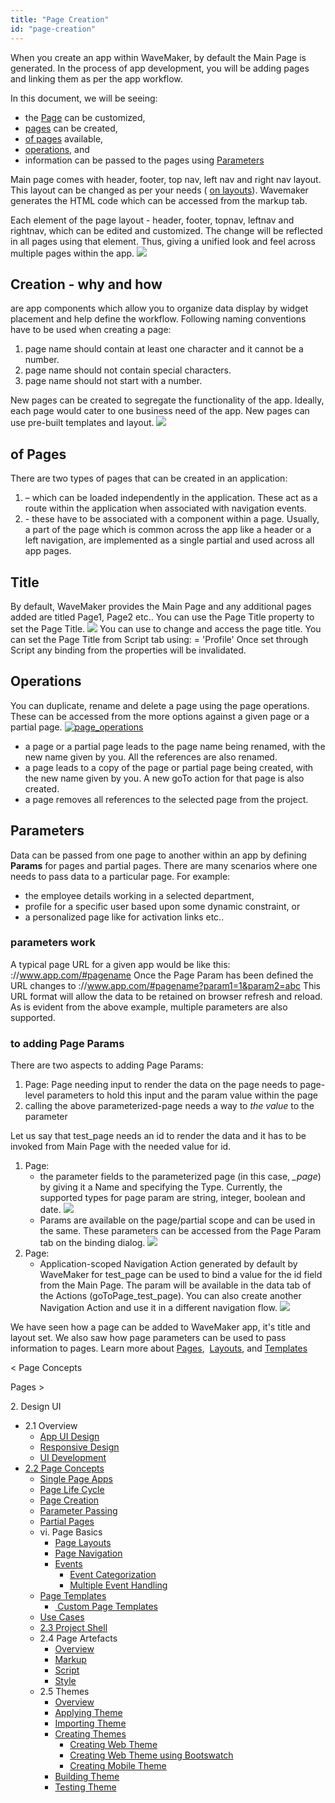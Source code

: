 ```yaml
---
title: "Page Creation"
id: "page-creation"
---
```


When you create an app within WaveMaker, by default the Main Page is generated. In the process of app development, you will be adding pages and linking them as per the app workflow.

In this document, we will be seeing:

- the [Page](#main-page) can be customized,
- [pages](#page-creation) can be created,
- [of pages](#page-types) available,
- [operations](#page-operations), and
- information can be passed to the pages using [Parameters](#page-parameters)

Main page comes with header, footer, top nav, left nav and right nav layout. This layout can be changed as per your needs ( [on layouts](/learn/app-development/ui-design/page-concepts/page-layouts/#page-layouts)). Wavemaker generates the HTML code which can be accessed from the markup tab.

Each element of the page layout - header, footer, topnav, leftnav and rightnav, which can be edited and customized. The change will be reflected in all pages using that element. Thus, giving a unified look and feel across multiple pages within the app. [![](../assets/page_layout_edit.png)](../assets/page_layout_edit.png)

## Creation - why and how

are app components which allow you to organize data display by widget placement and help define the workflow. Following naming conventions have to be used when creating a page:

1. page name should contain at least one character and it cannot be a number.
2. page name should not contain special characters.
3. page name should not start with a number.

New pages can be created to segregate the functionality of the app. Ideally, each page would cater to one business need of the app. New pages can use pre-built templates and layout. [![](../assets/page_new.png)](../assets/page_new.png)

## of Pages

There are two types of pages that can be created in an application:

1. – which can be loaded independently in the application. These act as a route within the application when associated with navigation events.
2. \- these have to be associated with a component within a page. Usually, a part of the page which is common across the app like a header or a left navigation, are implemented as a single partial and used across all app pages.

## Title

By default, WaveMaker provides the Main Page and any additional pages added are titled Page1, Page2 etc.. You can use the Page Title property to set the Page Title. [![](../assets/page_title.png)](../assets/page_title.png) You can use  to change and access the page title. You can set the Page Title from Script tab using:  = 'Profile' Once set through Script any binding from the properties will be invalidated.

## Operations

You can duplicate, rename and delete a page using the page operations. These can be accessed from the more options against a given page or a partial page. [![page_operations](../assets/page_operations.png)](../assets/page_operations.png)

- a page or a partial page leads to the page name being renamed, with the new name given by you. All the references are also renamed.
- a page leads to a copy of the page or partial page being created, with the new name given by you. A new goTo action for that page is also created.
- a page removes all references to the selected page from the project.

## Parameters

Data can be passed from one page to another within an app by defining  **Params** for pages and partial pages. There are many scenarios where one needs to pass data to a particular page. For example:

- the employee details working in a selected department,
- profile for a specific user based upon some dynamic constraint, or
- a personalized page like for activation links etc..

### parameters work

A typical page URL for a given app would be like this: ://www.app.com/#pagename Once the Page Param has been defined the URL changes to ://www.app.com/#pagename?param1=1&param2=abc This URL format will allow the data to be retained on browser refresh and reload. As is evident from the above example, multiple parameters are also supported.

### to adding Page Params

There are two aspects to adding Page Params:

1. Page: Page needing input to render the data on the page needs to page-level parameters to hold this input and the param value within the page
2. calling the above parameterized-page needs a way to _the value_ to the parameter

Let us say that test\_page needs an id to render the data and it has to be invoked from Main Page with the needed value for id.

1. Page:
    - the parameter fields to the parameterized page (in this case, _\_page_) by giving it a Name and specifying the Type. Currently, the supported types for page param are string, integer, boolean and date.⁣ [![](../assets/pp_params.png)](../assets/pp_params.png)
    - Params are available on the page/partial scope and can be used in the same. These parameters can be accessed from the Page Param tab on the binding dialog. [![](../assets/pp_bind.png)](../assets/pp_bind.png)
2. Page:
    - Application-scoped Navigation Action generated by default by WaveMaker for test\_page can be used to bind a value for the id field from the Main Page. The param will be available in the data tab of the Actions (goToPage\_test\_page). You can also create another Navigation Action and use it in a different navigation flow. [![](../assets/pp_navvar.png)](../assets/pp_navvar.png)

We have seen how a page can be added to WaveMaker app, it's title and layout set. We also saw how page parameters can be used to pass information to pages. Learn more about [Pages](/learn/app-development/ui-design/page-concepts/partial-pages/),  [Layouts](/learn/app-development/ui-design/page-concepts/page-layouts/), and [Templates](/learn/app-development/ui-design/page-concepts/page-templates/)

< Page Concepts

Pages >

2\. Design UI

- 2.1 Overview
    - [App UI Design](/learn/app-development/ui-design/design-overview/#app-ui-design)
    - [Responsive Design](/learn/app-development/ui-design/design-overview/#responsive-design)
    - [UI Development](/learn/app-development/ui-design/design-overview/#ui-development)
- [2.2 Page Concepts](#)
    - [Single Page Apps](/learn/app-development/ui-design/page-concepts/)
    - [Page Life Cycle](/learn/app-development/ui-design/page-concepts/#page-lifecycle)
    - [Page Creation](#)
    - [Parameter Passing](#page-parameters)
    - [Partial Pages](/learn/app-development/ui-design/page-concepts/partial-pages/)
    - vi. Page Basics
        - [Page Layouts](/learn/app-development/ui-design/page-concepts/page-layouts/#page-layouts)
        - [Page Navigation](/learn/app-development/ui-design/page-concepts/page-layouts/#page-navigation)
        - [Events](/learn/app-development/ui-design/page-concepts/page-layouts/#events)
            - [Event Categorization](/learn/app-development/ui-design/page-concepts/page-layouts/#event-categorization)
            - [Multiple Event Handling](/learn/app-development/ui-design/page-concepts/page-layouts/#multiple-events)
    - [Page Templates](/learn/app-development/ui-design/page-concepts/page-templates/)
        - [ Custom Page Templates](/learn/app-development/ui-design/page-concepts/page-templates/#creating-page-templates)
    - [Use Cases](/learn/app-development/ui-design/use-cases-ui-design/)
    - [2.3 Project Shell](/learn/app-development/ui-design/project-shells/)
    - 2.4 Page Artefacts
        - [Overview](/learn/app-development/ui-design/page-artefacts/)
        - [Markup](/learn/app-development/ui-design/page-artefacts/#page-markup)
        - [Script](/learn/app-development/ui-design/page-artefacts/#page-script)
        - [Style](/learn/app-development/ui-design/page-artefacts/#page-style)
    - 2.5 Themes
        - [Overview](/learn/app-development/ui-design/themes/)
        - [Applying Theme](/learn/app-development/ui-design/themes/#apply-theme)
        - [Importing Theme](/learn/app-development/ui-design/themes/#import-theme)
        - [Creating Themes](/learn/app-development/ui-design/themes/#create-theme)
            - [Creating Web Theme](/learn/app-development/ui-design/themes/#create-theme-web)
            - [Creating Web Theme using Bootswatch](/learn/app-development/ui-design/themes/#create-theme-bootswatch)
            - [Creating Mobile Theme](/learn/app-development/ui-design/themes/#create-theme-mobile)
        - [Building Theme](/learn/app-development/ui-design/themes/#build-theme)
        - [Testing Theme](/learn/app-development/ui-design/themes/#test-theme)
